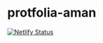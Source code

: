 # protfolia-aman

[![Netlify Status](https://api.netlify.com/api/v1/badges/a343a15b-e4a4-4851-8533-d88c97f8700b/deploy-status)](https://app.netlify.com/sites/amanprotfolio/deploys)
